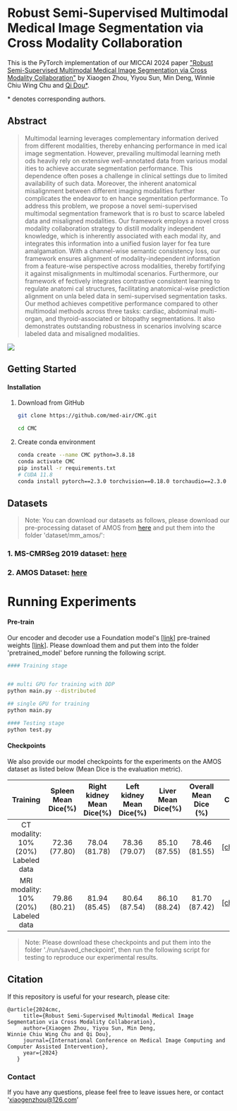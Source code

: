 # Robust Semi-Supervised Multimodal Medical Image Segmentation via Cross Modality Collaboration

This is the PyTorch implementation of our MICCAI 2024 paper ["Robust Semi-Supervised Multimodal Medical Image Segmentation via Cross Modality Collaboration"]() by Xiaogen Zhou, Yiyou Sun, Min Deng,
Winnie Chiu Wing Chu and [Qi Dou\*](https://www.cse.cuhk.edu.hk/~qdou/).

\* denotes corresponding authors.

## Abstract

> Multimodal learning leverages complementary information
derived from different modalities, thereby enhancing performance in med
ical image segmentation. However, prevailing multimodal learning meth
ods heavily rely on extensive well-annotated data from various modal
ities to achieve accurate segmentation performance. This dependence
often poses a challenge in clinical settings due to limited availability
of such data. Moreover, the inherent anatomical misalignment between
different imaging modalities further complicates the endeavor to en
hance segmentation performance. To address this problem, we propose
a novel semi-supervised multimodal segmentation framework that is ro
bust to scarce labeled data and misaligned modalities. Our framework
employs a novel cross modality collaboration strategy to distill modality
independent knowledge, which is inherently associated with each modal
ity, and integrates this information into a unified fusion layer for fea
ture amalgamation. With a channel-wise semantic consistency loss, our
framework ensures alignment of modality-independent information from
a feature-wise perspective across modalities, thereby fortifying it against
misalignments in multimodal scenarios. Furthermore, our framework ef
fectively integrates contrastive consistent learning to regulate anatomi
cal structures, facilitating anatomical-wise prediction alignment on unla
beled data in semi-supervised segmentation tasks. Our method achieves
competitive performance compared to other multimodal methods across
three tasks: cardiac, abdominal multi-organ, and thyroid-associated or
bitopathy segmentations. It also demonstrates outstanding robustness in
scenarios involving scarce labeled data and misaligned modalities.

![](./Figures/my_flowchartl.png)

## Getting Started

#### Installation

1. Download from GitHub

   ```bash
   git clone https://github.com/med-air/CMC.git
   
   cd CMC
   ```

2. Create conda environment

   ```bash
   conda create --name CMC python=3.8.18
   conda activate CMC
   pip install -r requirements.txt
   # CUDA 11.8 
   conda install pytorch==2.3.0 torchvision==0.18.0 torchaudio==2.3.0 pytorch-cuda=11.8 -c pytorch -c nvidia
   
   ```

## Datasets
>Note: You can download our datasets as follows, please download our pre-processing dataset of AMOS from [here](https://pan.quark.cn/list#/list/all/44b4447c7dea48c697cf9bdc70de1b35-CMC_data/02961a722377466d848782dd86d97fab-AMOS) and put them into the folder 'dataset/mm_amos/':
### 1. MS-CMRSeg 2019 dataset: [here](https://zmiclab.github.io/zxh/0/mscmrseg19/data.html)
### 2. AMOS Dataset: [here](https://zenodo.org/records/7262581)

# Running Experiments
#### Pre-train
Our encoder and decoder use a Foundation model's [[link](https://github.com/ljwztc/CLIP-Driven-Universal-Model)] pre-trained weights [[link]([https://www.dropbox.com/s/lyunaue0wwhmv5w/unet.pth](https://pan.quark.cn/s/2ce82bc2c684))]. Please download them and put them into the folder 'pretrained_model' before running the following script.



```bash
#### Training stage


## multi GPU for training with DDP 
python main.py --distributed

## single GPU for training 
python main.py

#### Testing stage
python test.py

```


#### Checkpoints

We also provide our model checkpoints for the experiments on the AMOS dataset as listed below (Mean Dice is the evaluation metric).

| Training  | Spleen Mean Dice(%)  |   Right kidney Mean Dice(%)     |  Left kidney Mean Dice(%)       |  Liver Mean Dice(%)  | Overall Mean Dice (%)  | Checkpoint |
| :-------: | :-------: | :-------: |:-------: |:-------: | :-------: |:-----:|
|CT modality: 10% (20%) Labeled data |       72.36 (77.80)       |          78.04 (81.78)  |    78.36 (79.07)  | 85.10 (87.55) | 78.46 (81.55)        |[[checkpoint]](https://pan.quark.cn/list#/list/all/44b4447c7dea48c697cf9bdc70de1b35-CMC_data/513be8de50ed4f7e850ee2b7816f1e24-pretrained_checkpoints/c05af5f325c944699cfd61a9ce0f4e61-saved_checkpoint)) |
|MRI modality: 10% (20%) Labeled data |       79.86 (80.21)      |          81.94 (85.45)  |    80.64 (87.54) | 86.10 (88.24)  | 81.70 (87.42)       |[[checkpoint]](https://pan.quark.cn/list#/list/all/44b4447c7dea48c697cf9bdc70de1b35-CMC_data/513be8de50ed4f7e850ee2b7816f1e24-pretrained_checkpoints/c05af5f325c944699cfd61a9ce0f4e61-saved_checkpoint)) |

>Note: Please download these checkpoints and put them into the folder './run/saved_checkpoint', then run the following script for testing to reproduce our experimental results.


## Citation
If this repository is useful for your research, please cite:
```
@article{2024cmc,
     title={Robust Semi-Supervised Multimodal Medical Image Segmentation via Cross Modality Collaboration},
     author={Xiaogen Zhou, Yiyou Sun, Min Deng,
Winnie Chiu Wing Chu and Qi Dou},
     journal={International Conference on Medical Image Computing and Computer Assisted Intervention},
     year={2024}
   }
```  
### Contact
If you have any questions, please feel free to leave issues here, or contact ‘xiaogenzhou@126.com’
